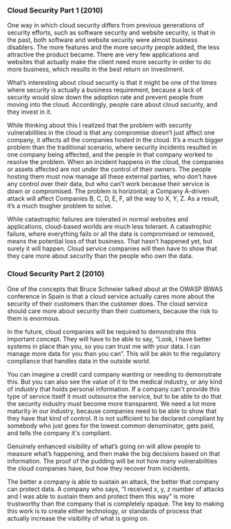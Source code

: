 ### Cloud Security Part 1 (2010)

One way in which cloud security differs from previous generations of security efforts, such as software security and website security, is that in the past, both software and website security were almost business disablers. The more features and the more security people added, the less attractive the product became. There are very few applications and websites that actually make the client need more security in order to do more business, which results in the best return on investment. 

What’s interesting about cloud security is that it might be one of the times where security is actually a business requirement, because a lack of security would slow down the adoption rate and prevent people from moving into the cloud. Accordingly, people care about cloud security, and they invest in it.

While thinking about this I realized that the problem with security vulnerabilities in the cloud is that any compromise doesn’t just affect one company, it affects all the companies hosted in the cloud. It’s a much bigger problem than the traditional scenario, where security incidents resulted in one company being affected, and the people in that company worked to resolve the problem. When an incident happens in the cloud, the companies or assets affected are not under the control of their owners. The people hosting them must now manage all these external parties, who don’t have any control over their data, but who can’t work because their service is down or compromised. The problem is horizontal; a Company A-driven attack will affect Companies B, C, D, E, F, all the way to X, Y, Z. As a result, it’s a much tougher problem to solve. 

While catastrophic failures are tolerated in normal websites and applications, cloud-based worlds are much less tolerant. A catastrophic failure, where everything fails or all the data is compromised or removed, means the potential loss of that business. That hasn’t happened yet, but surely it will happen. Cloud service companies will then have to show that they care more about security than the people who own the data.

### Cloud Security Part 2 (2010)

One of the concepts that Bruce Schneier talked about at the OWASP IBWAS conference in Spain is that a cloud service actually cares more about the security of their customers than the customer does. The cloud service should care more about security than their customers, because the risk to them is enormous.

In the future, cloud companies will be required to demonstrate this important concept. They will have to be able to say, “Look, I have better systems in place than you, so you can trust me with your data. I can manage more data for you than you can”. This will be akin to the regulatory compliance that handles data in the outside world. 

You can imagine a credit card company wanting or needing to demonstrate this. But you can also see the value of it to the medical industry, or any kind of industry that holds personal information. If a company can't provide this type of service itself it must outsource the service, but to be able to do that the security industry must become more transparent. We need a lot more maturity in our industry, because companies need to be able to show that they have that kind of control. It is not sufficient to be declared compliant by somebody who just goes for the lowest common denominator, gets paid, and tells the company it's compliant.

Genuinely enhanced visibility of what’s going on will allow people to measure what’s happening, and then make the big decisions based on that information. The proof of the pudding will be not how many vulnerabilities the cloud companies have, but how they recover from incidents. 

The better a company is able to sustain an attack, the better that company can protect data.  A company who says, “I received x, y, z number of attacks and I was able to sustain them and protect them this way” is more trustworthy than the company that is completely opaque. The key to making this work is to create either technology, or standards of process that actually increase the visibility of what is going on.
